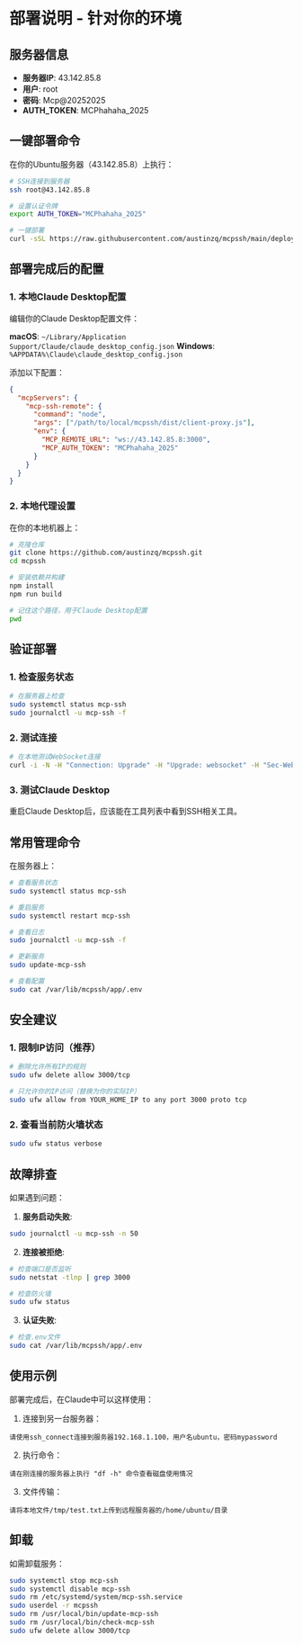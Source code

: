 # 部署说明 - 针对你的环境

## 服务器信息
- **服务器IP**: 43.142.85.8
- **用户**: root
- **密码**: Mcp@20252025
- **AUTH_TOKEN**: MCPhahaha_2025

## 一键部署命令

在你的Ubuntu服务器（43.142.85.8）上执行：

```bash
# SSH连接到服务器
ssh root@43.142.85.8

# 设置认证令牌
export AUTH_TOKEN="MCPhahaha_2025"

# 一键部署
curl -sSL https://raw.githubusercontent.com/austinzq/mcpssh/main/deploy-ubuntu.sh | sudo -E bash
```

## 部署完成后的配置

### 1. 本地Claude Desktop配置

编辑你的Claude Desktop配置文件：

**macOS**: `~/Library/Application Support/Claude/claude_desktop_config.json`
**Windows**: `%APPDATA%\Claude\claude_desktop_config.json`

添加以下配置：

```json
{
  "mcpServers": {
    "mcp-ssh-remote": {
      "command": "node",
      "args": ["/path/to/local/mcpssh/dist/client-proxy.js"],
      "env": {
        "MCP_REMOTE_URL": "ws://43.142.85.8:3000",
        "MCP_AUTH_TOKEN": "MCPhahaha_2025"
      }
    }
  }
}
```

### 2. 本地代理设置

在你的本地机器上：

```bash
# 克隆仓库
git clone https://github.com/austinzq/mcpssh.git
cd mcpssh

# 安装依赖并构建
npm install
npm run build

# 记住这个路径，用于Claude Desktop配置
pwd
```

## 验证部署

### 1. 检查服务状态
```bash
# 在服务器上检查
sudo systemctl status mcp-ssh
sudo journalctl -u mcp-ssh -f
```

### 2. 测试连接
```bash
# 在本地测试WebSocket连接
curl -i -N -H "Connection: Upgrade" -H "Upgrade: websocket" -H "Sec-WebSocket-Key: test" -H "Sec-WebSocket-Version: 13" -H "Authorization: Bearer MCPhahaha_2025" http://43.142.85.8:3000/
```

### 3. 测试Claude Desktop
重启Claude Desktop后，应该能在工具列表中看到SSH相关工具。

## 常用管理命令

在服务器上：

```bash
# 查看服务状态
sudo systemctl status mcp-ssh

# 重启服务
sudo systemctl restart mcp-ssh

# 查看日志
sudo journalctl -u mcp-ssh -f

# 更新服务
sudo update-mcp-ssh

# 查看配置
sudo cat /var/lib/mcpssh/app/.env
```

## 安全建议

### 1. 限制IP访问（推荐）
```bash
# 删除允许所有IP的规则
sudo ufw delete allow 3000/tcp

# 只允许你的IP访问（替换为你的实际IP）
sudo ufw allow from YOUR_HOME_IP to any port 3000 proto tcp
```

### 2. 查看当前防火墙状态
```bash
sudo ufw status verbose
```

## 故障排查

如果遇到问题：

1. **服务启动失败**:
```bash
sudo journalctl -u mcp-ssh -n 50
```

2. **连接被拒绝**:
```bash
# 检查端口是否监听
sudo netstat -tlnp | grep 3000

# 检查防火墙
sudo ufw status
```

3. **认证失败**:
```bash
# 检查.env文件
sudo cat /var/lib/mcpssh/app/.env
```

## 使用示例

部署完成后，在Claude中可以这样使用：

1. 连接到另一台服务器：
```
请使用ssh_connect连接到服务器192.168.1.100，用户名ubuntu，密码mypassword
```

2. 执行命令：
```
请在刚连接的服务器上执行 "df -h" 命令查看磁盘使用情况
```

3. 文件传输：
```
请将本地文件/tmp/test.txt上传到远程服务器的/home/ubuntu/目录
```

## 卸载

如需卸载服务：

```bash
sudo systemctl stop mcp-ssh
sudo systemctl disable mcp-ssh
sudo rm /etc/systemd/system/mcp-ssh.service
sudo userdel -r mcpssh
sudo rm /usr/local/bin/update-mcp-ssh
sudo rm /usr/local/bin/check-mcp-ssh
sudo ufw delete allow 3000/tcp
```
